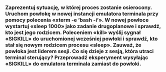 ### Zaprezentuj sytuację, w której proces zostanie osierocony. Uruchom powłokę w nowej instancji emulatora terminala przy pomocy polecenia «xterm -e ’bash -i’». W nowej powłoce wystartuj «sleep 1000» jako zadanie drugoplanowe i sprawdź, kto jest jego rodzicem. Poleceniem «kill» wyślij sygnał «SIGKILL» do uruchomionej wcześniej powłoki i sprawdź, kto stał się nowym rodzicem procesu «sleep». Zauważ, że powłoka jest liderem sesji. Co się dzieje z sesją, która utraci terminal sterujący? Przeprowadź eksperyment wysyłając «SIGKILL» do emulatora terminala zamiast do powłoki.